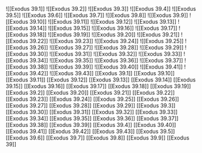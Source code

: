 ![[Exodus 39.1]]
![[Exodus 39.2]]
![[Exodus 39.3]]
![[Exodus 39.4]]
![[Exodus 39.5]]
![[Exodus 39.6]]
![[Exodus 39.7]]
![[Exodus 39.8]]
![[Exodus 39.9]]
![[Exodus 39.10]]
![[Exodus 39.11]]
![[Exodus 39.12]]
![[Exodus 39.13]]
![[Exodus 39.14]]
![[Exodus 39.15]]
![[Exodus 39.16]]
![[Exodus 39.17]]
![[Exodus 39.18]]
![[Exodus 39.19]]
![[Exodus 39.20]]
![[Exodus 39.21]]
![[Exodus 39.22]]
![[Exodus 39.23]]
![[Exodus 39.24]]
![[Exodus 39.25]]
![[Exodus 39.26]]
![[Exodus 39.27]]
![[Exodus 39.28]]
![[Exodus 39.29]]
![[Exodus 39.30]]
![[Exodus 39.31]]
![[Exodus 39.32]]
![[Exodus 39.33]]
![[Exodus 39.34]]
![[Exodus 39.35]]
![[Exodus 39.36]]
![[Exodus 39.37]]
![[Exodus 39.38]]
![[Exodus 39.39]]
![[Exodus 39.40]]
![[Exodus 39.41]]
![[Exodus 39.42]]
![[Exodus 39.43]]
[[Exodus 39.1]]
[[Exodus 39.10]]
[[Exodus 39.11]]
[[Exodus 39.12]]
[[Exodus 39.13]]
[[Exodus 39.14]]
[[Exodus 39.15]]
[[Exodus 39.16]]
[[Exodus 39.17]]
[[Exodus 39.18]]
[[Exodus 39.19]]
[[Exodus 39.2]]
[[Exodus 39.20]]
[[Exodus 39.21]]
[[Exodus 39.22]]
[[Exodus 39.23]]
[[Exodus 39.24]]
[[Exodus 39.25]]
[[Exodus 39.26]]
[[Exodus 39.27]]
[[Exodus 39.28]]
[[Exodus 39.29]]
[[Exodus 39.3]]
[[Exodus 39.30]]
[[Exodus 39.31]]
[[Exodus 39.32]]
[[Exodus 39.33]]
[[Exodus 39.34]]
[[Exodus 39.35]]
[[Exodus 39.36]]
[[Exodus 39.37]]
[[Exodus 39.38]]
[[Exodus 39.39]]
[[Exodus 39.4]]
[[Exodus 39.40]]
[[Exodus 39.41]]
[[Exodus 39.42]]
[[Exodus 39.43]]
[[Exodus 39.5]]
[[Exodus 39.6]]
[[Exodus 39.7]]
[[Exodus 39.8]]
[[Exodus 39.9]]
[[Exodus 39]]
